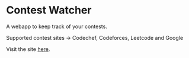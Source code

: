 # Contest Watcher
A webapp to keep track of your contests.

Supported contest sites -> Codechef, Codeforces, Leetcode and Google

Visit the site <a href="https://contest-watcher-a2329.web.app/" target="_blank">here</a>.

